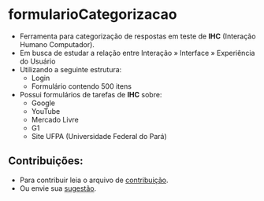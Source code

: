 # formularioCategorizacao
- Ferramenta para categorização de respostas em teste de **IHC** (Interação Humano Computador).
- Em busca de estudar a relação entre Interação &raquo; Interface &raquo; Experiência do Usuário
- Utilizando a seguinte estrutura:
  - Login
  - Formulário contendo 500 itens
- Possui formulários de tarefas de **IHC** sobre:
  - Google
  - YouTube
  - Mercado Livre
  - G1
  - Site UFPA (Universidade Federal do Pará)
## Contribuições:
- Para contribuir leia o arquivo de [contribuição](CONTRIBUTING.md).
- Ou envie sua [sugestão](https://github.com/elvisthermo/formularioCategorizacao/issues/new).